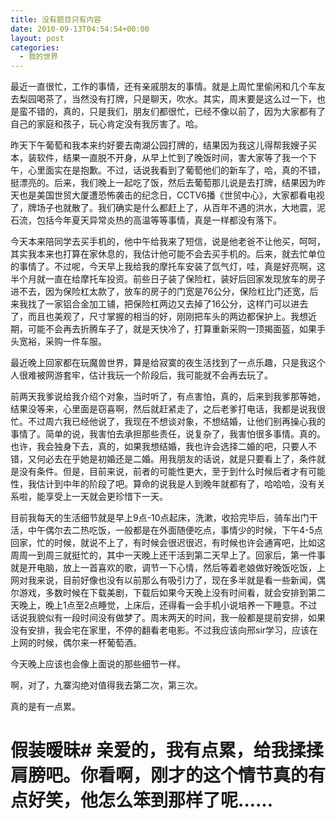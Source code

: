 ```yaml
---
title: 没有题目只有内容
date: 2010-09-13T04:54:54+00:00
layout: post
categories:
  - 我的世界
---
```

最近一直很忙，工作的事情，还有亲戚朋友的事情。就是上周忙里偷闲和几个车友去梨园喝茶了，当然没有打牌，只是聊天，吹水。其实，周末要是这么过一下，也是蛮不错的，真的，只是我们，朋友们都很忙，已经不像以前了，因为大家都有了自己的家庭和孩子，玩心肯定没有我厉害了。哈。

昨天下午葡萄和我本来约好要去南湖公园打牌的，结果因为我这儿得帮我嫂子买本，装软件，结果一直脱不开身，从早上忙到了晚饭时间，害大家等了我一个下午，心里面实在是抱歉。不过，话说我看到了葡萄他们的新车了，哈，真的不错，挺漂亮的。后来，我们晚上一起吃了饭，然后去葡萄那儿说是去打牌，结果因为昨天也是美国世贸大厦遭恐怖袭击的纪念日，CCTV6播《世贸中心》，大家都看电视了，牌场子也就散了。我们确实是什么都赶上了，从百年不遇的洪水，大地震，泥石流，包括今年夏天异常炎热的高温等等事情，真是一样都没有落下。

今天本来陪同学去买手机的，他中午给我来了短信，说是他老爸不让他买，呵呵，其实我本来也打算在家休息的，我估计他可能不会去买手机的。后来，就去忙单位的事情了。不过呢，今天早上我给我的摩托车安装了氙气灯，哇，真是好亮啊，这半个月就一直在给摩托车投资。前些日子装了保险杠，装好后回家发现放车的房子进不去，因为保险杠太款了，放车的房子的门宽是76公分，保险杠比门还宽，后来我找了一家铝合金加工铺，把保险杠两边又去掉了16公分，这样门可以进去了，而且也美观了，尺寸掌握的相当的好，刚刚把车头的两边都保护上。我想近期，可能不会再去折腾车子了，就是天快冷了，打算重新采购一顶揭面盔，如果手头宽裕，采购一件车服。

最近晚上回家都在玩魔兽世界，算是给寂寞的夜生活找到了一点乐趣，只是我这个人很难被网游套牢，估计我玩一个阶段后，我可能就不会再去玩了。
<!--more-->
前两天我爹说给我介绍个对象，当时听了，有点害怕，真的，后来到我爹那等她，结果没等来，心里面是窃喜啊，然后就赶紧走了，之后老爹打电话，我都是说我很忙。不过周六我已经他说了，我现在不想谈对象，不想结婚，让他们别再操心我的事情了。简单的说，我害怕去承担那些责任，说复杂了，我害怕很多事情。真的。也许，我会独身下去，真的，如果我想结婚，我也许会选择二婚的吧，只要人不错，又何必去在乎她是初婚还是二婚。用我朋友的话说，就是只要看上了，条件就是没有条件。但是，目前来说，前者的可能性更大，至于到什么时候后者才有可能性，我估计到中年的阶段了吧。算命的说我是人到晚年就都有了，哈哈哈，没有关系啦，能享受上一天就会更珍惜下一天。

目前我每天的生活细节就是早上9点-10点起床，洗漱，收拾完毕后，骑车出门干活，中午偶尔去二热吃饭，一般都是在外面随便吃点，事情少的时候，下午4-5点回家，忙的时候，就说不上了，有时候会很迟很迟，有时候也许会通宵吧，比如这周周一到周三就挺忙的，其中一天晚上还干活到第二天早上了。回家后，第一件事就是开电脑，放上一首喜欢的歌，调节一下心情，然后等着老娘做好晚饭吃饭，上网对我来说，目前好像也没有以前那么有吸引力了，现在多半就是看一些新闻，偶尔游戏，多数时候在下载美剧，下载后如果今天晚上没有时间看，就会安排到第二天晚上，晚上1点至2点睡觉，上床后，还得看一会手机小说培养一下睡意。不过话说我貌似有一段时间没有做梦了。周末两天的时间，我一般都是提前安排，如果没有安排，我会宅在家里，不停的翻看老电影。不过我应该向邢sir学习，应该在上网的时候，偶尔来一杯葡萄酒。

今天晚上应该也会像上面说的那些细节一样。

啊，对了，九寨沟绝对值得我去第二次，第三次。

真的是有一点累。

# 假装暧昧# 亲爱的，我有点累，给我揉揉肩膀吧。你看啊，刚才的这个情节真的有点好笑，他怎么笨到那样了呢…… 